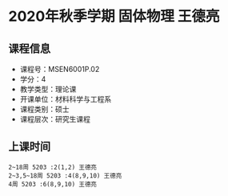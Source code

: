 # 2020年秋季学期 固体物理 王德亮






## 课程信息

- 课程号：MSEN6001P.02
- 学分：4
- 教学类型：理论课
- 开课单位：材料科学与工程系
- 课程类别：硕士
- 课程层次：研究生课程

## 上课时间

```
2~18周 5203 :2(1,2) 王德亮
2~3,5~18周 5203 :4(8,9,10) 王德亮
4周 5203 :6(8,9,10) 王德亮
```

